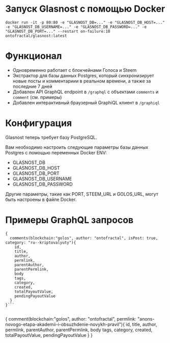 # Запуск Glasnost с помощью Docker

```
docker run -it -p 80:80 -e "GLASNOST_DB=..." -e "GLASNOST_DB_HOST=..." -e "GLASNOST_DB_USERNAME=..." -e "GLASNOST_DB_PASSWORD=..." -e "GLASNOST_DB_PORT=..." --restart on-failure:10 ontofractal/glasnost:latest
```

# Функционал

* Одновременно работает с блокчейнами Голоса и Steem
* Экстрактор для базы данных Postgres, который синхронизирует новые посты и комментариии в реальном времени, а также за последние 7 дней
* Добавлен API GraphQL endpoint в `/graphql` с объектами `comments` и `comment` (см. примеры)
* Добавлен интерактивный браузерный GraphiQL клиент в `/graphiql`

# Конфигурация

Glasnost теперь требует базу PostgreSQL.

Вам необходимо настроить следующие параметры базы данных Postgres с помощью переменных Docker ENV:

* GLASNOST_DB
* GLASNOST_DB_HOST
* GLASNOST_DB_PORT
* GLASNOST_DB_USERNAME
* GLASNOST_DB_PASSWORD

Другие параметры, такие как PORT, STEEM_URL и GOLOS_URL, могут быть настроены в файле Docker.

# Примеры GraphQL запросов

```
{
  comments(blockchain:"golos", author: "ontofractal", isPost: true, category: "ru--kriptovalyuty"){
    id,
    title,
    author,
    permlink,
    parentAuthor,
    parentPermlink,
    body
    tags,
    category,
    created,
    totalPayoutValue,
    pendingPayoutValue
  }
}```


```
{
  comment(blockchain:"golos", author: "ontofractal", permlink: "anons-novogo-etapa-akademii-i-obsuzhdenie-novykh-pravil"){
    id,
    title,
    author,
    permlink,
    parentAuthor,
    parentPermlink,
    body
    tags,
    category,
    created,
    totalPayoutValue,
    pendingPayoutValue
  }
}
```

